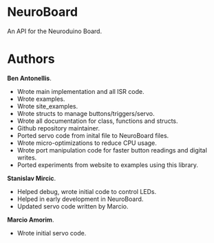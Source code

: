 # NeuroBoard
An API for the Neuroduino Board.

# Authors

**Ben Antonellis**.

- Wrote main implementation and all ISR code.
- Wrote examples.
- Wrote site_examples.
- Wrote structs to manage buttons/triggers/servo.
- Wrote all documentation for class, functions and structs.
- Github repository maintainer.
- Ported servo code from inital file to NeuroBoard files.
- Wrote micro-optimizations to reduce CPU usage.
- Wrote port manipulation code for faster button readings and digital writes.
- Ported experiments from website to examples using this library.

**Stanislav Mircic**.

- Helped debug, wrote initial code to control LEDs.
- Helped in early development in NeuroBoard.
- Updated servo code written by Marcio.

**Marcio Amorim**.

- Wrote initial servo code.
